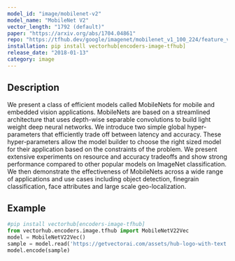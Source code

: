 ```yaml
---
model_id: "image/mobilenet-v2"
model_name: "MobileNet V2"
vector_length: "1792 (default)"
paper: "https://arxiv.org/abs/1704.04861"
repo: "https://tfhub.dev/google/imagenet/mobilenet_v1_100_224/feature_vector/4"
installation: pip install vectorhub[encoders-image-tfhub]
release_date: "2018-01-13"
category: image
---
```


## Description

We present a class of efficient models called MobileNets for mobile and embedded vision applications. MobileNets are based on a streamlined architecture that uses depth-wise separable convolutions to build light weight deep neural networks. We introduce two simple global hyper-parameters that efficiently trade off between latency and accuracy. These hyper-parameters allow the model builder to choose the right sized model for their application based on the constraints of the problem. We present extensive experiments on resource and accuracy tradeoffs and show strong performance compared to other popular models on ImageNet classification. We then demonstrate the effectiveness of MobileNets across a wide range of applications and use cases including object detection, finegrain classification, face attributes and large scale geo-localization.

## Example

```python
#pip install vectorhub[encoders-image-tfhub]
from vectorhub.encoders.image.tfhub import MobileNetV22Vec
model = MobileNetV22Vec()
sample = model.read('https://getvectorai.com/assets/hub-logo-with-text.png')
model.encode(sample)
```
